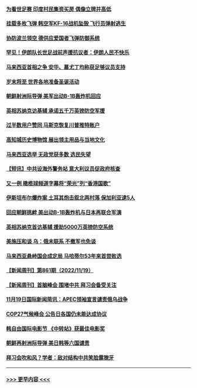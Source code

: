 #### [为看世足赛 印度村民集资买房 偶像立牌并高低](../pages/prog202/a103579514.md?t=11211650) 
#### [挂载多枚飞弹 韩空军KF-16战机坠毁 飞行员弹射逃生](../pages/prog202/a103579486.md?t=11211650) 
#### [协防波兰领空 德供应爱国者飞弹防御系统](../pages/prog202/a103579436.md?t=11211650) 
#### [罕见！伊朗队长世足战前声援抗议者：伊朗人民不快乐](../pages/prog202/a103579419.md?t=11211650) 
#### [马来西亚首相之争 安华、慕尤丁均称获足够议员支持](../pages/prog202/a103579390.md?t=11211650) 
#### [岁末将至 世界各地准备圣诞活动](../pages/prog202/a103579108.md?t=11211650) 
#### [朝鲜射洲际导弹 美军出动B-1B轰炸机回应](../pages/prog202/a103579311.md?t=11211650) 
#### [英相苏纳克访基辅 承诺五千万英镑防空军援](../pages/prog202/a103579313.md?t=11211650) 
#### [过半数用户赞同 马斯克恢复川普推特账户](../pages/prog202/a103579102.md?t=11211650) 
#### [高知城历史博物馆 展出领主用品与当地文化](../pages/prog202/a103579106.md?t=11211650) 
#### [马来西亚选举 无政党获多数 选民失望](../pages/prog202/a103579104.md?t=11211650) 
#### [【短讯】中共设海外警务站 意大利议员促政府核查](../pages/prog202/a103579096.md?t=11211650) 
#### [又一例 橄榄球频道字幕将“荣光”列“香港国歌”](../pages/prog202/a103579072.md?t=11211650) 
#### [伊斯坦布尔爆炸案 土耳其炮击叙北两村落 保加利亚逮5人](../pages/prog202/a103578955.md?t=11211650) 
#### [回应朝鲜挑衅 美出动B-1B轰炸机与日本再联合军演](../pages/prog202/a103578931.md?t=11211650) 
#### [英相苏纳克首访基辅 援助5000万英镑防空系统](../pages/prog202/a103578918.md?t=11211650) 
#### [美施压和谈 乌：俄未联系 不撤军也免谈](../pages/prog202/a103578887.md?t=11211650) 
#### [马来西亚悬峙国会成定局 马哈蒂尔53年来首尝败选](../pages/prog202/a103578834.md?t=11211650) 
#### [【新闻周刊】第861期（2022/11/19）](../pages/prog202/a103578716.md?t=11211650) 
#### [【新闻周刊】首脑峰会 围堵中共 拜习会备受关注](../pages/prog202/a103578703.md?t=11211650) 
#### [11月19日国际新闻简讯：APEC领袖宣言谴责俄乌战争](../pages/prog202/a103578647.md?t=11211650) 
#### [COP27气候峰会 公告日各国仍未能达成协议](../pages/prog202/a103578651.md?t=11211650) 
#### [韩自由国际电影节 《中转站》获最佳电影奖](../pages/prog202/a103578540.md?t=11211650) 
#### [朝鲜再射洲际导弹 美日韩等六国谴责](../pages/prog202/a103578536.md?t=11211650) 
#### [拜习会吹和风？学者：敌对结构中共笑脸露獠牙](../pages/prog202/a103578551.md?t=11211650) 

----
#### [ >>> 更早内容 <<< ](../indexes/prog202-earlier.md)
